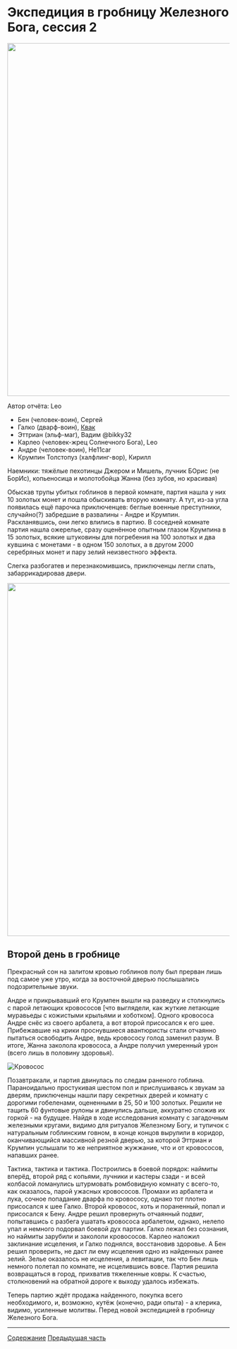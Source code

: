 # Экспедиция в гробницу Железного Бога, сессия 2

<a href="https://github.com/8kto/ttrpg-recaps/assets/18572703/e1564662-c34e-4541-9519-88f24f527512"><img src="https://github.com/8kto/ttrpg-recaps/assets/18572703/e1564662-c34e-4541-9519-88f24f527512" style="width:800px" /></a>

Автор отчёта: Leo

- Бен (человек-воин), Сергей
- Галко (дварф-воин), [Квак](https://t.me/troglog)
- Эттриан (эльф-маг), Вадим @bikky32
- Карлео (человек-жрец Солнечного Бога), Leo
- Андре (человек-воин), He11car
- Крумпин Толстопуз (халфлинг-вор), Кирилл

Наемники: тяжёлые пехотинцы Джером и Мишель, лучник БОрис (не БорИс), копьеносица и молотобойца Жанна (без зубов, но
красивая)

Обыскав трупы убитых гоблинов в первой комнате, партия нашла у них 10 золотых монет и пошла обыскивать вторую комнату. А
тут, из-за угла появилась ещё парочка приключенцев: беглые военные преступники, случайно(?) забредшие в развалины -
Андре и Крумпин. Раскланявшись, они легко влились в партию. В соседней комнате партия нашла ожерелье, сразу оценённое
опытным глазом Крумпина в 15 золотых, всякие штуковины для погребения на 100 золотых и два кувшина с монетами - в одном
150 золотых, а в другом 2000 серебряных монет и пару зелий неизвестного эффекта.

Слегка разбогатев и перезнакомившись, приключенцы легли спать, забаррикадировав двери. 

<a href="https://github.com/8kto/ttrpg-recaps/assets/18572703/d2bf9d5f-b2a8-4140-9c12-53070db2319d"><img src="https://github.com/8kto/ttrpg-recaps/assets/18572703/d2bf9d5f-b2a8-4140-9c12-53070db2319d" style="width:800px" /></a>

## Второй день в гробнице

Прекрасный сон на залитом кровью гоблинов полу был прерван лишь под самое уже утро, когда за восточной дверью послышались подозрительные звуки. 

Андре и прикрывавший его Крумпен вышли на разведку и столкнулись с парой летающих кровососов [что выглядели, как жуткие летающие
муравьеды с кожистыми крыльями и хоботком]. Одного кровососа Андре снёс из своего арбалета, а вот второй присосался к
его шее. Прибежавшие на крики проснувшиеся авантюристы стали отчаянно пытаться освободить Андре, ведь кровососу голод
заменил разум. В итоге, Жанна заколола кровососа, а Андре получил умеренный урон (всего лишь в половину здоровья).

![Кровосос](https://github.com/8kto/ttrpg-recaps/assets/18572703/e62cc25a-a90c-433f-a8bb-75ab41fb7321)

Позавтракали, и партия двинулась по следам раненого гоблина. Параноидально простукивая шестом пол и прислушиваясь к
звукам за дверям, приключенцы нашли пару секретных дверей и комнату с дорогими гобеленами, оцененными в 25, 50 и 100
золотых. Решили не тащить 60 фунтовые рулоны и двинулись дальше, аккуратно сложив их горкой - на будущее. Найдя в ходе
исследования комнату с загадочным железными кругами, видимо для ритуалов Железному Богу, и тупичок с натуральным
гоблинским говном, в конце концов вырулили в коридор, оканчивающийся массивной резной дверью, за которой Эттриан и
Крумпин услышали то же неприятное жужжание, что и от кровососов, напавших ранее.

Тактика, тактика и тактика. Построились в боевой порядок: наймиты вперёд, второй ряд с копьями, лучники и кастеры
сзади - и всей колбасой ломанулись штурмовать ромбовидную комнату с всего-то, как оказалось, парой ужасных кровососов.
Промахи из арбалета и лука, сочное попадание дварфа по кровососу, однако тот плотно присосался к шее Галко. Второй
кровосос, хоть и пораненный, попал и присосался к Бену. Андре решил провернуть отчаянный подвиг, попытавшись с разбега
ушатать кровососа арбалетом, однако, нелепо упал и немного подорвал боевой дух партии. Галко лежал без сознания, но
наймиты зарубили и закололи кровососов. Карлео наложил заклинание исцеления, и Галко поднялся, восстановив здоровье. А
Бен решил проверить, не даст ли ему исцеления одно из найденных ранее зелий. Зелье оказалось не исцеления, а левитации,
так что Бен лишь немного полетал по комнате, не исцелившись вовсе. Партия решила возвращаться в город, прихватив
тяжеленные ковры. К счастью, столкновений на обратной дороге к выходу удалось избежать.

Теперь партию ждёт продажа найденного, покупка всего необходимого, и, возможно, кутёж (конечно, ради опыта) - а клерика,
видимо, усиленные молитвы. Перед новой экспедицией в гробницу Железного Бога.

----

[Содержание](./Readme.md)
[Предыдущая часть](./2024-05-05-game-1.md)
